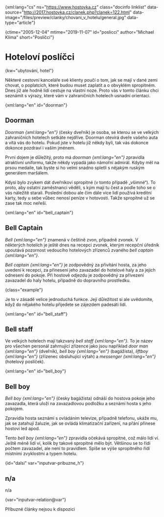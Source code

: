
{xml:lang="cs" ns="https://www.hostovka.cz" class="docinfo linklist" data-source="http://2017.hostovka.cz/clanek.php?clanek=122.html" data-image="/files/preview/clanky/chovani\_v\_hotelu/general.jpg" data-type="article"}

{ctime="2005-12-04" mtime="2019-11-07" id="poslicci" author="Michael Klíma" short="Poslíčci"}

# Hoteloví poslíčci

<!-- generated attribute kw by user_udpatekw.sh on 2020-05-07, do not edit -->

{kw="ubytování, hotel"}

Některé cestovní kanceláře své klienty poučí o tom, jak se mají v dané zemi chovat, o poplatcích, které budou muset zaplatit a o obvyklém spropitném. Dnes již ale hodně lidí cestuje na vlastní noze. Proto vás v tomto článku chci seznámit s výrazy, které vám v zahraničních hotelech usnadní orientaci.

{xml:lang="en" id="doorman"}

## Doorman

_Doorman {xml:lang="en"}_ (česky dveřník) je osoba, se kterou se ve velkých zahraničních hotelech setkáte nejdříve. Doorman otevírá dveře vašeho auta a vítá vás do hotelu. Pokud jste v hotelu již někdy byli, tak vás dokonce dokonce pozdraví i vaším jménem.

První dojem je důležitý, proto má _doorman {xml:lang="en"}_ zpravidla atraktivní uniformu, takže někdy vypadá jako námořní admirál. Kdyby měl na prsou medaile, tak byste si ho velmi snadno spletli s nějakým ruským generálem maršálem.

Kdysi bylo zvykem dát dveřníkovi spropitné (v tomto případě „všimné“). To proto, aby ostatní zaměstnanci věděli, s kým mají tu čest a podle toho se o vás náležitě starali. Poslední dobou ale čím dále více lidí používá kreditní karty, tedy u sebe vůbec nenosí peníze v hotovosti. Takže spropitné už se zase tak moc neřeší.

{xml:lang="en" id="bell_captain"}

## Bell Captain

_Bell {xml:lang="en"}_ znamená v češtině zvon, případně zvonek. V některých hotelích je ještě dnes na recepci zvonek, kterým recepční úředník upoutává pozornost vedoucího hotelových zřízenců zvaného _bell captain {xml:lang="en"}_.

_Bell captain {xml:lang="en"}_ je zodpovědný za přivítání hosta, za jeho uvedení k recepci, za přinesení jeho zavazadel do hotelové haly a za jejich odnesení do pokoje. Při hostově odjezdu je zodpovědný za přivezení zavazadel do haly hotelu, případně do dopravního prostředku.

{class="example"}

Je to v zásadě velice jednoduchá funkce. Její důležitost si ale uvědomíte, když do nějakého hotelu přijedete se zájezdem padesáti lidí.

{xml:lang="en" id="bell_staff"}

## Bell staff

Ve velkých hotelech mají takzvaný _bell staff {xml:lang="en"}_. To je název pro všechen personál zahrnující zřízence jako jsou například _door man {xml:lang="en"}_ (dveřník), _bell boy {xml:lang="en"}_ (bagážista), _liftboy {xml:lang="en"}_ (zřízenec obsluhující výtah) a _messenger {xml:lang="en"}_ (hotelový poslíček).

{xml:lang="en" id="bell_boy"}

## Bell boy

_Bell boy {xml:lang="en"}_ (česky bagážista) odnáší do hostova pokoje jeho zavazadla, která uloží na zavazadlovou podložku a seznámí hosta s jeho pokojem.

Zpravidla hosta seznámí s ovládáním televize, případně telefonu, ukáže mu, jak se zatahují žaluzie, jak se ovládá klimatizační zařízení, na přání přinese hostovi led apod.

Tento _bell boy {xml:lang="en"}_ zpravidla očekává spropitné, což málo lidí ví. Ještě méně lidí ví, kolik by takové spropitné mělo být. Většinou se to řídí počtem zavazadel, ale není to pravidlem. Spíše se výše spropitného řídí místními zvyklostmi a typem hotelu.

{id="dalsi" var="inputvar-pribuzne_h"}

## n/a

n/a

{var="inputvar-relation@var"}

Příbuzné články nejsou k dispozici

